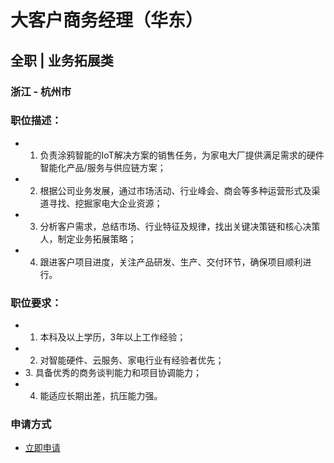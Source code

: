 
# 大客户商务经理（华东）
## 全职  |  业务拓展类
### 浙江 - 杭州市

### 职位描述：
- 1. 负责涂鸦智能的IoT解决方案的销售任务，为家电大厂提供满足需求的硬件智能化产品/服务与供应链方案；
- 2. 根据公司业务发展，通过市场活动、行业峰会、商会等多种运营形式及渠道寻找、挖掘家电大企业资源；
- 3. 分析客户需求，总结市场、行业特征及规律，找出关键决策链和核心决策人，制定业务拓展策略；
- 4. 跟进客户项目进度，关注产品研发、生产、交付环节，确保项目顺利进行。

### 职位要求：
- 1. 本科及以上学历，3年以上工作经验；
- 2. 对智能硬件、云服务、家电行业有经验者优先；
- 3.&nbsp;具备优秀的商务谈判能力和项目协调能力；
- 4. 能适应长期出差，抗压能力强。
### 申请方式
- <a href="mailto:hr@tuya.com?subject=求职简历-大客户商务经理（华东）-来自GitHub">立即申请</a>
